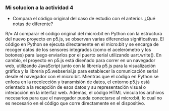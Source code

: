 ### Mi solucion a la actividad 4

- Compara el código original del caso de estudio con el anterior. ¿Qué notas de diferente?

R/= Al comparar el código original del micro:bit en Python con la estructura del nuevo proyecto en p5.js, se observan varias diferencias significativas. El código en Python se ejecuta directamente en el micro:bit 
y se encarga de recoger datos de los sensores integrados (como el acelerómetro y los botones) para luego enviarlos por el puerto serial utilizando uart.write(). En cambio, el proyecto en p5.js está diseñado para correr 
en un navegador web, utilizando JavaScript junto con la librería p5.js para la visualización gráfica y la librería p5.webserial.js para establecer la comunicación serial desde el navegador con el micro:bit. Mientras que 
el código en Python se enfoca en la recolección y transmisión de datos, el entorno p5.js está orientado a la recepción de esos datos y su representación visual o interacción en la interfaz web. Además, el código HTML 
vincula los archivos necesarios para que el navegador pueda conectarse al micro:bit, 
lo cual no es necesario en el código que corre directamente en el dispositivo.

